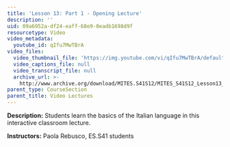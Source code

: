 ```yaml
---
title: 'Lesson 13: Part 1 - Opening Lecture'
description: ''
uid: 09a6952a-df24-eaff-68e9-0eadb1698d9f
resourcetype: Video
video_metadata:
  youtube_id: qIfu7MwTBrA
video_files:
  video_thumbnail_file: 'https://img.youtube.com/vi/qIfu7MwTBrA/default.jpg'
  video_captions_file: null
  video_transcript_file: null
  archive_url: >-
    http://www.archive.org/download/MITES.S41S12/MITES_S41S12_Lesson13_Part1_300k.mp4
parent_type: CourseSection
parent_title: Video Lectures
---
```


**Description:** Students learn the basics of the Italian language in this interactive classroom lecture.

**Instructors:** Paola Rebusco, ES.S41 students